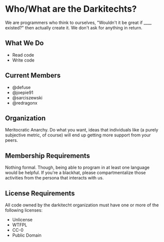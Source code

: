 # Who/What are the Darkitechts?

We are programmers who think to ourselves, "Wouldn't it be great if ____ existed?" then actually create it. We don't ask for anything in return.

## What We Do

* Read code
* Write code

## Current Members

* @defuse
* @joepie91
* @sarciszewski
* @redragonx

## Organization

Meritocratic Anarchy. Do what you want, ideas that individuals like (a purely subjective metric, of course) will end up getting more support from your peers.

## Membership Requirements

Nothing formal. Though, being able to program in at least one language would be helpful. If you're a blackhat, please compartmentalize those activities from the persona that interacts with us.

## License Requirements

All code owned by the darkitecht organization must have one or more of the following licenses:

* Unlicense
* WTFPL
* CC-0
* Public Domain
